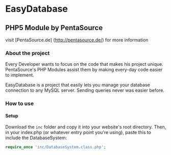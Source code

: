 EasyDatabase
============
## PHP5 Module by PentaSource
visit [PentaSource.de] (http://pentasource.de/) for more information

### About the project
Every Developer wants to focus on the code that makes his project unique. PentaSource's PHP Modules assist them by making every-day code easier to implement.

EasyDatabase is a project that easily lets you manage your database connection to any MySQL server. Sending queries never was easier before.

### How to use
#### Setup
Download the ```inc``` folder and copy it into your website's root directory.
Then, in your index.php (or whatever entry point you're using), paste this to include the DatabaseSystem:
```php
require_once 'inc/DatabaseSystem.class.php';
```
